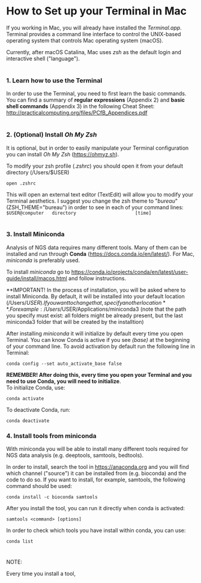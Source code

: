 # How to Set up your Terminal in Mac

If you working in Mac, you will already have installed the _Terminal.app_. Terminal provides a command line interface to control the UNIX-based operating system that controls Mac operating system (macOS).<br/>

Currently, after macOS Catalina, Mac uses _zsh_ as the default login and interactive shell ("language").  
<br/>

### 1. Learn how to use the Terminal
In order to use the Terminal, you need to first learn the basic commands. You can find a summary of **regular expressions** (Appendix 2) and **basic shell commands** (Appendix 3) in the following Cheat Sheet:  
http://practicalcomputing.org/files/PCfB_Appendices.pdf  
<br/>

### 2. (Optional) Install _Oh My Zsh_
It is optional, but in order to easily manipulate your Terminal configuration you can install _Oh My Zsh_ (https://ohmyz.sh).

To modify your zsh profile (_.zshrc_) you should open it from your default directory (/Users/$USER)
````
open .zshrc
````
This will open an external text editor (TextEdit) will allow you to modify your Terminal aesthetics. I suggest you change the zsh theme to "_bureau_" (ZSH_THEME="bureau") in order to see in each of your command lines:<br/>
`$USER@computer   directory                      [time]`  
<br/>

### 3. Install Miniconda
Analysis of NGS data requires many different tools. Many of them can be installed and run through **Conda** (https://docs.conda.io/en/latest/). For Mac, _miniconda_ is preferably used. 

To install _miniconda_ go to https://conda.io/projects/conda/en/latest/user-guide/install/macos.html and follow instructions.  

**IMPORTANT! In the process of installation, you will be asked where to install Miniconda. By default, it will be installed into your default location (/Users/$USER). If you want to change that, specify another location**. 
For example: /Users/$USER/Applications/miniconda3 
(note that the path you specify must exist: all folders might be already present, but the last miniconda3 folder that will be created by the installtion)
<br/>

After installing _miniconda_ it will initialize by default every time you open Terminal. You can know Conda is active if you see _(base)_ at the beginning of your command line. To avoid activation by default run the following line in Terminal:

````
conda config --set auto_activate_base false
````

**REMEMBER! After doing this, every time you open your Terminal and you need to use Conda, you will need to initialize**.  
To initialize Conda, use:
````
conda activate
````

To deactivate Conda, run:
````
conda deactivate
````

### 4. Install tools from miniconda
With miniconda you will be able to install many different tools required for NGS data analysis (e.g. deeptools, samtools, bedtools).

In order to install, search the tool in https://anaconda.org and you will find which channel ("source") it can be installed from (e.g. bioconda) and the code to do so. If you want to install, for example, samtools, the following command should be used:
````
conda install -c bioconda samtools
````

After you install the tool, you can run it directly when conda is activated:
````
samtools <command> [options]
````

In order to check which tools you have install within conda, you can use:
````
conda list
````


#
NOTE:

Every time you install a tool,
#
